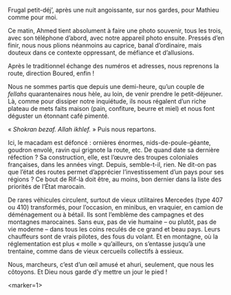 ﻿Frugal petit-déj’, après une nuit angoissante, sur nos gardes, pour Mathieu comme pour moi.

Ce matin, Ahmed tient absolument à faire une photo souvenir, tous les trois, avec son téléphone d’abord, avec notre appareil photo ensuite.
Pressés d’en finir, nous nous plions néanmoins au caprice, banal d’ordinaire, mais douteux dans ce contexte oppressant, de méfiance et d’allusions.

Après le traditionnel échange des numéros et adresses, nous reprenons la route, direction Boured, enfin !

Nous ne sommes partis que depuis une demi-heure, qu’un couple de *fellahs* quarantenaires nous hèle, au loin, de venir prendre le petit-déjeuner.
Là, comme pour dissiper notre inquiétude, ils nous régalent d’un riche plateau de mets faits maison (pain, confiture, beurre et miel) et nous font déguster un étonnant café pimenté.

« *Shokran bezaf. Allah ikhlef.* »
Puis nous repartons.

Ici, le macadam est défoncé : ornières énormes, nids-de-poule-géante, goudron envolé, ravin qui grignote la route, etc.
De quand date sa dernière réfection ?
Sa construction, elle, est l’œuvre des troupes coloniales françaises, dans les années vingt.
Depuis, semble-t-il, rien.
Ne dit-on pas que l’état des routes permet d’apprécier l’investissement d’un pays pour ses régions ?
Ce bout de Rif-là doit être, au moins, bon dernier dans la liste des priorités de l’État marocain.

De rares véhicules circulent, surtout de vieux utilitaires Mercedes (type 407 ou 410) transformés, pour l’occasion, en minibus, en vraquier, en camion de déménagement ou à bétail.
Ils sont l’emblème des campagnes et des montagnes marocaines.
Sans eux, pas de vie humaine – ou plutôt, pas de vie moderne – dans tous les coins reculés de ce grand et beau pays.
Leurs chauffeurs sont de vrais pilotes, des fous du volant.
Et en montagne, où la réglementation est plus « molle » qu’ailleurs, on s’entasse jusqu’à une trentaine, comme dans de vieux cercueils collectifs à essieux.

Nous, marcheurs, c’est d’un œil amusé et ahuri, seulement, que nous les côtoyons.
Et Dieu nous garde d’y mettre un jour le pied !

<marker=1>
